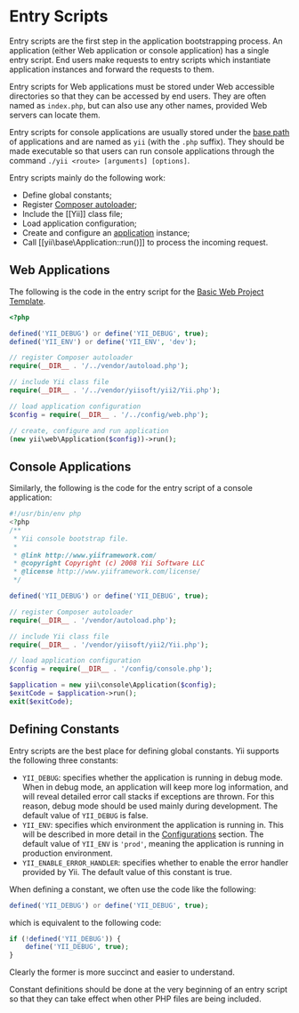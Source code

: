 Entry Scripts
=============

Entry scripts are the first step in the application bootstrapping process. An application (either
Web application or console application) has a single entry script. End users make requests to
entry scripts which instantiate application instances and forward the requests to them.

Entry scripts for Web applications must be stored under Web accessible directories so that they
can be accessed by end users. They are often named as `index.php`, but can also use any other names,
provided Web servers can locate them.

Entry scripts for console applications are usually stored under the [base path](structure-applications.md)
of applications and are named as `yii` (with the `.php` suffix). They should be made executable
so that users can run console applications through the command `./yii <route> [arguments] [options]`.

Entry scripts mainly do the following work:

* Define global constants;
* Register [Composer autoloader](https://getcomposer.org/doc/01-basic-usage.md#autoloading);
* Include the [[Yii]] class file;
* Load application configuration;
* Create and configure an [application](structure-applications.md) instance;
* Call [[yii\base\Application::run()]] to process the incoming request.


## Web Applications <span id="web-applications"></span>

The following is the code in the entry script for the [Basic Web Project Template](start-installation.md).

```php
<?php

defined('YII_DEBUG') or define('YII_DEBUG', true);
defined('YII_ENV') or define('YII_ENV', 'dev');

// register Composer autoloader
require(__DIR__ . '/../vendor/autoload.php');

// include Yii class file
require(__DIR__ . '/../vendor/yiisoft/yii2/Yii.php');

// load application configuration
$config = require(__DIR__ . '/../config/web.php');

// create, configure and run application
(new yii\web\Application($config))->run();
```


## Console Applications <span id="console-applications"></span>

Similarly, the following is the code for the entry script of a console application:

```php
#!/usr/bin/env php
<?php
/**
 * Yii console bootstrap file.
 *
 * @link http://www.yiiframework.com/
 * @copyright Copyright (c) 2008 Yii Software LLC
 * @license http://www.yiiframework.com/license/
 */

defined('YII_DEBUG') or define('YII_DEBUG', true);

// register Composer autoloader
require(__DIR__ . '/vendor/autoload.php');

// include Yii class file
require(__DIR__ . '/vendor/yiisoft/yii2/Yii.php');

// load application configuration
$config = require(__DIR__ . '/config/console.php');

$application = new yii\console\Application($config);
$exitCode = $application->run();
exit($exitCode);
```


## Defining Constants <span id="defining-constants"></span>

Entry scripts are the best place for defining global constants. Yii supports the following three constants:

* `YII_DEBUG`: specifies whether the application is running in debug mode. When in debug mode, an application
  will keep more log information, and will reveal detailed error call stacks if exceptions are thrown. For this
  reason, debug mode should be used mainly during development. The default value of `YII_DEBUG` is false.
* `YII_ENV`: specifies which environment the application is running in. This will be described in
  more detail in the [Configurations](concept-configurations.md#environment-constants) section.
  The default value of `YII_ENV` is `'prod'`, meaning the application is running in production environment.
* `YII_ENABLE_ERROR_HANDLER`: specifies whether to enable the error handler provided by Yii. The default
  value of this constant is true.

When defining a constant, we often use the code like the following:

```php
defined('YII_DEBUG') or define('YII_DEBUG', true);
```

which is equivalent to the following code:

```php
if (!defined('YII_DEBUG')) {
    define('YII_DEBUG', true);
}
```

Clearly the former is more succinct and easier to understand.

Constant definitions should be done at the very beginning of an entry script so that they can take effect
when other PHP files are being included.

